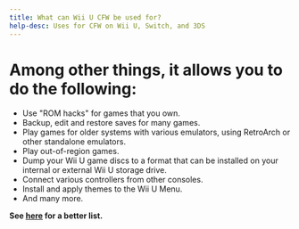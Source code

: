 ```yaml
---
title: What can Wii U CFW be used for?
help-desc: Uses for CFW on Wii U, Switch, and 3DS
---
```


# Among other things, it allows you to do the following:
- Use "ROM hacks" for games that you own.
- Backup, edit and restore saves for many games.
- Play games for older systems with various emulators, using RetroArch or other standalone emulators.
- Play out-of-region games.
- Dump your Wii U game discs to a format that can be installed on your internal or external Wii U storage drive.
- Connect various controllers from other consoles.
- Install and apply themes to the Wii U Menu.
- And many more.

**See [here](https://wiki.hacks.guide/wiki/Wii_U:Things_to_do) for a better list.**

